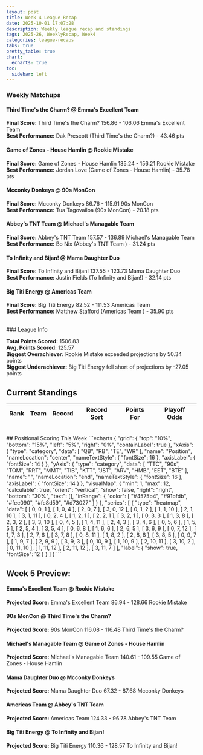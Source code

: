 ```yaml
---
layout: post
title: Week 4 League Recap
date: 2025-10-01 17:07:28
description: Weekly league recap and standings
tags: 2025-26, WeeklyRecap, Week4
categories: league-recaps
tabs: true
pretty_table: true
chart:
  echarts: true
toc:
  sidebar: left
---
```


### Weekly Matchups

#### Third Time's the Charm? @ Emma's Excellent Team

**Final Score:** Third Time's the Charm? 156.86 - 106.06 Emma's Excellent Team<br>
**Best Performance:** Dak Prescott (Third Time's the Charm?) - 43.46 pts<br>


#### Game of Zones - House Hamlin @ Rookie Mistake

**Final Score:** Game of Zones - House Hamlin 135.24 - 156.21 Rookie Mistake<br>
**Best Performance:** Jordan Love (Game of Zones - House Hamlin) - 35.78 pts<br>


#### Mcconky Donkeys @ 90s MonCon

**Final Score:** Mcconky Donkeys 86.76 - 115.91 90s MonCon<br>
**Best Performance:** Tua Tagovailoa (90s MonCon) - 20.18 pts<br>


#### Abbey's TNT Team  @ Michael's Managable Team

**Final Score:** Abbey's TNT Team  157.57 - 136.89 Michael's Managable Team<br>
**Best Performance:** Bo Nix (Abbey's TNT Team ) - 31.24 pts<br>


#### To Infinity and Bijan! @ Mama Daughter Duo

**Final Score:** To Infinity and Bijan! 137.55 - 123.73 Mama Daughter Duo<br>
**Best Performance:** Justin Fields (To Infinity and Bijan!) - 32.14 pts<br>


#### Big Titi Energy @ Americas Team 

**Final Score:** Big Titi Energy 82.52 - 111.53 Americas Team <br>
**Best Performance:** Matthew Stafford (Americas Team ) - 35.90 pts<br>


<br>
### League Info 

**Total Points Scored:** 1506.83 <br>
**Avg. Points Scored:** 125.57<br>
**Biggest Overachiever:** Rookie Mistake exceeded projections by 50.34 points<br>
**Biggest Underachiever:** Big Titi Energy fell short of projections by -27.05 points


## Current Standings

<table
data-click-to-select="true"
data-search="false"
data-toggle="table"
data-url="{{ "/assets/json/standings/Week_4_2025_standings.json"}}">
<thead>
<tr>
<th data-field="rank" data-halign="center" data-align="center" data-sortable="true">Rank</th>
<th data-field="team" data-halign="left" data-align="left" data-sortable="true">Team</th>
<th data-field="record" data-halign="center" data-align="center" data-sortable="true" data-sort-name="record_sort">Record</th>
<th data-field="record_sort" data-sortable="true" data-visible="false">Record Sort</th>
<th data-field="points_for" data-halign="center" data-align="center" data-sortable="true">Points For</th>
<th data-field="playoff_odds" data-halign="center" data-align="center" data-sortable="true">Playoff Odds</th>
</tr>
</thead>
</table>

<br>
## Positional Scoring This Week
```echarts
{
    "grid": {
        "top": "10%",
        "bottom": "15%",
        "left": "5%",
        "right": "0%",
        "containLabel": true
    },
    "xAxis": {
        "type": "category",
        "data": [
            "QB",
            "RB",
            "TE",
            "WR"
        ],
        "name": "Position",
        "nameLocation": "center",
        "nameTextStyle": {
            "fontSize": 16
        },
        "axisLabel": {
            "fontSize": 14
        }
    },
    "yAxis": {
        "type": "category",
        "data": [
            "TTC",
            "90s",
            "TOM",
            "RRT",
            "MMT",
            "TIB",
            "KTT",
            "JST",
            "ARV",
            "HMB",
            "EET",
            "BTE"
        ],
        "name": "",
        "nameLocation": "end",
        "nameTextStyle": {
            "fontSize": 16
        },
        "axisLabel": {
            "fontSize": 14
        }
    },
    "visualMap": {
        "min": 1,
        "max": 12,
        "calculable": true,
        "orient": "vertical",
        "show": false,
        "right": "right",
        "bottom": "30%",
        "text": [],
        "inRange": {
            "color": [
                "#4575b4",
                "#91bfdb",
                "#fee090",
                "#fc8d59",
                "#d73027"
            ]
        }
    },
    "series": [
        {
            "type": "heatmap",
            "data": [
                [
                    0,
                    0,
                    1
                ],
                [
                    1,
                    0,
                    4
                ],
                [
                    2,
                    0,
                    7
                ],
                [
                    3,
                    0,
                    12
                ],
                [
                    0,
                    1,
                    2
                ],
                [
                    1,
                    1,
                    10
                ],
                [
                    2,
                    1,
                    10
                ],
                [
                    3,
                    1,
                    11
                ],
                [
                    0,
                    2,
                    4
                ],
                [
                    1,
                    2,
                    1
                ],
                [
                    2,
                    2,
                    1
                ],
                [
                    3,
                    2,
                    1
                ],
                [
                    0,
                    3,
                    3
                ],
                [
                    1,
                    3,
                    8
                ],
                [
                    2,
                    3,
                    2
                ],
                [
                    3,
                    3,
                    10
                ],
                [
                    0,
                    4,
                    5
                ],
                [
                    1,
                    4,
                    11
                ],
                [
                    2,
                    4,
                    3
                ],
                [
                    3,
                    4,
                    6
                ],
                [
                    0,
                    5,
                    6
                ],
                [
                    1,
                    5,
                    5
                ],
                [
                    2,
                    5,
                    4
                ],
                [
                    3,
                    5,
                    4
                ],
                [
                    0,
                    6,
                    8
                ],
                [
                    1,
                    6,
                    6
                ],
                [
                    2,
                    6,
                    5
                ],
                [
                    3,
                    6,
                    9
                ],
                [
                    0,
                    7,
                    12
                ],
                [
                    1,
                    7,
                    3
                ],
                [
                    2,
                    7,
                    6
                ],
                [
                    3,
                    7,
                    8
                ],
                [
                    0,
                    8,
                    11
                ],
                [
                    1,
                    8,
                    2
                ],
                [
                    2,
                    8,
                    8
                ],
                [
                    3,
                    8,
                    5
                ],
                [
                    0,
                    9,
                    7
                ],
                [
                    1,
                    9,
                    7
                ],
                [
                    2,
                    9,
                    9
                ],
                [
                    3,
                    9,
                    3
                ],
                [
                    0,
                    10,
                    9
                ],
                [
                    1,
                    10,
                    9
                ],
                [
                    2,
                    10,
                    11
                ],
                [
                    3,
                    10,
                    2
                ],
                [
                    0,
                    11,
                    10
                ],
                [
                    1,
                    11,
                    12
                ],
                [
                    2,
                    11,
                    12
                ],
                [
                    3,
                    11,
                    7
                ]
            ],
            "label": {
                "show": true,
                "fontSize": 12
            }
        }
    ]
}
```
    
## Week 5 Preview:
#### Emma's Excellent Team @ Rookie Mistake

**Projected Score:** Emma's Excellent Team 86.94 - 128.66 Rookie Mistake<br>


#### 90s MonCon @ Third Time's the Charm?

**Projected Score:** 90s MonCon 116.08 - 116.48 Third Time's the Charm?<br>


#### Michael's Managable Team @ Game of Zones - House Hamlin

**Projected Score:** Michael's Managable Team 140.61 - 109.55 Game of Zones - House Hamlin<br>


#### Mama Daughter Duo @ Mcconky Donkeys

**Projected Score:** Mama Daughter Duo 67.32 - 87.68 Mcconky Donkeys<br>


#### Americas Team  @ Abbey's TNT Team 

**Projected Score:** Americas Team  124.33 - 96.78 Abbey's TNT Team <br>


#### Big Titi Energy @ To Infinity and Bijan!

**Projected Score:** Big Titi Energy 110.36 - 128.57 To Infinity and Bijan!<br>

